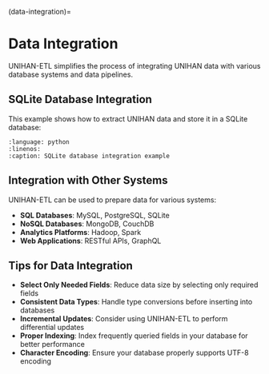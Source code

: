 (data-integration)=

# Data Integration

UNIHAN-ETL simplifies the process of integrating UNIHAN data with various database systems and data pipelines.

## SQLite Database Integration

This example shows how to extract UNIHAN data and store it in a SQLite database:

```{literalinclude} ../../tests/examples/test_data_integration.py
:language: python
:linenos:
:caption: SQLite database integration example
```

## Integration with Other Systems

UNIHAN-ETL can be used to prepare data for various systems:

- **SQL Databases**: MySQL, PostgreSQL, SQLite
- **NoSQL Databases**: MongoDB, CouchDB
- **Analytics Platforms**: Hadoop, Spark
- **Web Applications**: RESTful APIs, GraphQL

## Tips for Data Integration

- **Select Only Needed Fields**: Reduce data size by selecting only required fields
- **Consistent Data Types**: Handle type conversions before inserting into databases
- **Incremental Updates**: Consider using UNIHAN-ETL to perform differential updates
- **Proper Indexing**: Index frequently queried fields in your database for better performance
- **Character Encoding**: Ensure your database properly supports UTF-8 encoding
